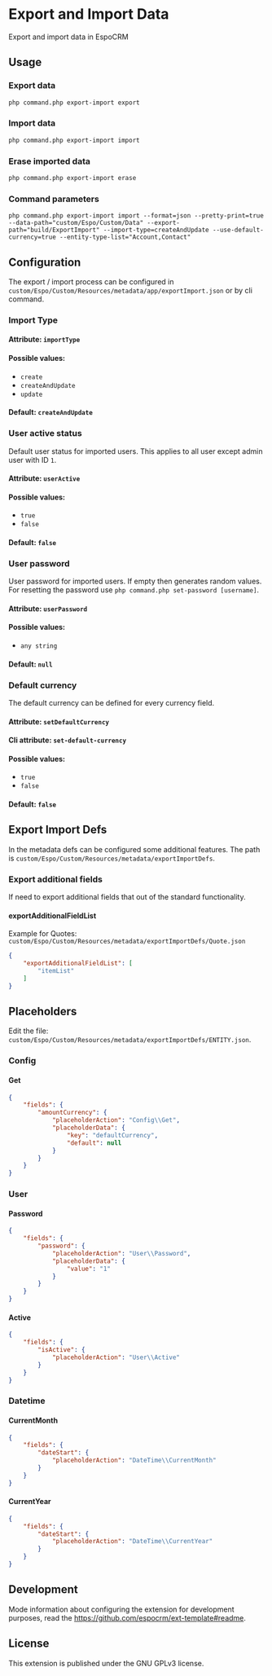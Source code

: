 # Export and Import Data

Export and import data in EspoCRM

## Usage

### Export data

```bash
php command.php export-import export
```

### Import data

```bash
php command.php export-import import
```

### Erase imported data

```bash
php command.php export-import erase
```

### Command parameters

```
php command.php export-import import --format=json --pretty-print=true --data-path="custom/Espo/Custom/Data" --export-path="build/ExportImport" --import-type=createAndUpdate --use-default-currency=true --entity-type-list="Account,Contact"
```

## Configuration

The export / import process can be configured in `custom/Espo/Custom/Resources/metadata/app/exportImport.json` or by cli command.

### Import Type

#### Attribute: `importType`

#### Possible values:

- `create`
- `createAndUpdate`
- `update`

#### Default: `createAndUpdate`

### User active status

Default user status for imported users. This applies to all user except admin user with ID `1`.

#### Attribute: `userActive`

#### Possible values:
- `true`
- `false`

#### Default: `false`

### User password

User password for imported users.
If empty then generates random values. For resetting the password use `php command.php set-password [username]`.

#### Attribute: `userPassword`

#### Possible values:
- `any string`

#### Default: `null`

### Default currency

The default currency can be defined for every currency field.

#### Attribute: `setDefaultCurrency`

#### Cli attribute: `set-default-currency`

#### Possible values:
- `true`
- `false`

#### Default: `false`

## Export Import Defs

In the metadata defs can be configured some additional features. The path is `custom/Espo/Custom/Resources/metadata/exportImportDefs`.

### Export additional fields

If need to export additional fields that out of the standard functionality.

#### exportAdditionalFieldList

Example for Quotes: `custom/Espo/Custom/Resources/metadata/exportImportDefs/Quote.json`

```json
{
    "exportAdditionalFieldList": [
        "itemList"
    ]
}
```

## Placeholders

Edit the file: `custom/Espo/Custom/Resources/metadata/exportImportDefs/ENTITY.json`.

### Config

#### Get

```json
{
    "fields": {
        "amountCurrency": {
            "placeholderAction": "Config\\Get",
            "placeholderData": {
                "key": "defaultCurrency",
                "default": null
            }
        }
    }
}
```

### User

#### Password

```json
{
    "fields": {
        "password": {
            "placeholderAction": "User\\Password",
            "placeholderData": {
                "value": "1"
            }
        }
    }
}
```

#### Active

```json
{
    "fields": {
        "isActive": {
            "placeholderAction": "User\\Active"
        }
    }
}
```

### Datetime

#### CurrentMonth

```json
{
    "fields": {
        "dateStart": {
            "placeholderAction": "DateTime\\CurrentMonth"
        }
    }
}
```

#### CurrentYear

```json
{
    "fields": {
        "dateStart": {
            "placeholderAction": "DateTime\\CurrentYear"
        }
    }
}
```

## Development

Mode information about configuring the extension for development purposes, read the https://github.com/espocrm/ext-template#readme.

## License

This extension is published under the GNU GPLv3 license.
